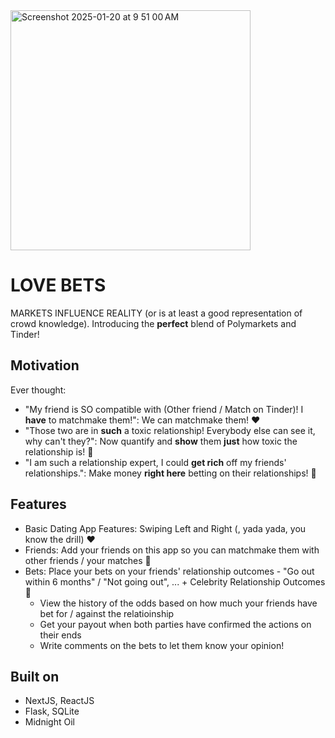 <img width="384" alt="Screenshot 2025-01-20 at 9 51 00 AM" src="https://github.com/user-attachments/assets/537d413f-1351-4b16-9de5-f4fb9510cfb0" />

# LOVE BETS
MARKETS INFLUENCE REALITY (or is at least a good representation of crowd knowledge). 
Introducing the **perfect** blend of Polymarkets and Tinder!

## Motivation
Ever thought:
- "My friend is SO compatible with (Other friend / Match on Tinder)! I **have** to matchmake them!": We can matchmake them! ❤️
- "Those two are in **such** a toxic relationship! Everybody else can see it, why can't they?": Now quantify and **show** them **just** how toxic the relationship is! 💬
- "I am such a relationship expert, I could **get rich** off my friends' relationships.": Make money **right here** betting on their relationships! 🎰

## Features
- Basic Dating App Features: Swiping Left and Right (, yada yada, you know the drill) ❤️
- Friends: Add your friends on this app so you can matchmake them with other friends / your matches 💬
- Bets: Place your bets on your friends' relationship outcomes - "Go out within 6 months" / "Not going out", ... + Celebrity Relationship Outcomes 🎰
  - View the history of the odds based on how much your friends have bet for / against the relatioinship
  - Get your payout when both parties have confirmed the actions on their ends
  - Write comments on the bets to let them know your opinion!

## Built on
- NextJS, ReactJS
- Flask, SQLite
- Midnight Oil
